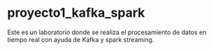 # proyecto1_kafka_spark
Este es un laboratorio donde se realiza el procesamiento de datos en tiempo real con ayuda de Kafka y spark streaming.

